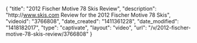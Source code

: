{
    "title": "2012 Fischer Motive 78 Skis Review",
    "description": "http:\/\/www.skis.com Review for the 2012 Fischer Motive 78 Skis",
    "videoid": "3766808",
    "date_created": "1411361228",
    "date_modified": "1418182017",
    "type": "captivate",
    "layout": "video",
    "url": "\/v\/2012-fischer-motive-78-skis-review\/3766808"
}